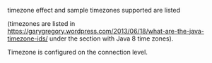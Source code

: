 timezone effect and sample timezones supported are listed 

(timezones are listed in https://garygregory.wordpress.com/2013/06/18/what-are-the-java-timezone-ids/ under the section with Java 8 time zones). 

Timezone is configured on the connection level.